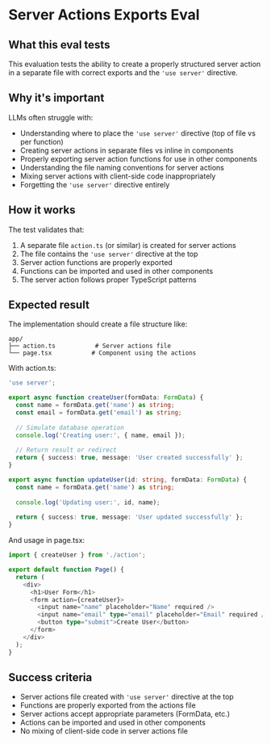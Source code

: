 # Server Actions Exports Eval

## What this eval tests
This evaluation tests the ability to create a properly structured server action in a separate file with correct exports and the `'use server'` directive.

## Why it's important
LLMs often struggle with:
- Understanding where to place the `'use server'` directive (top of file vs per function)
- Creating server actions in separate files vs inline in components
- Properly exporting server action functions for use in other components
- Understanding the file naming conventions for server actions
- Mixing server actions with client-side code inappropriately
- Forgetting the `'use server'` directive entirely

## How it works
The test validates that:
1. A separate file `action.ts` (or similar) is created for server actions
2. The file contains the `'use server'` directive at the top
3. Server action functions are properly exported
4. Functions can be imported and used in other components
5. The server action follows proper TypeScript patterns

## Expected result
The implementation should create a file structure like:

```
app/
├── action.ts           # Server actions file
└── page.tsx           # Component using the actions
```

With action.ts:
```typescript
'use server';

export async function createUser(formData: FormData) {
  const name = formData.get('name') as string;
  const email = formData.get('email') as string;
  
  // Simulate database operation
  console.log('Creating user:', { name, email });
  
  // Return result or redirect
  return { success: true, message: 'User created successfully' };
}

export async function updateUser(id: string, formData: FormData) {
  const name = formData.get('name') as string;
  
  console.log('Updating user:', id, name);
  
  return { success: true, message: 'User updated successfully' };
}
```

And usage in page.tsx:
```typescript
import { createUser } from './action';

export default function Page() {
  return (
    <div>
      <h1>User Form</h1>
      <form action={createUser}>
        <input name="name" placeholder="Name" required />
        <input name="email" type="email" placeholder="Email" required />
        <button type="submit">Create User</button>
      </form>
    </div>
  );
}
```

## Success criteria
- Server actions file created with `'use server'` directive at the top
- Functions are properly exported from the actions file
- Server actions accept appropriate parameters (FormData, etc.)
- Actions can be imported and used in other components
- No mixing of client-side code in server actions file